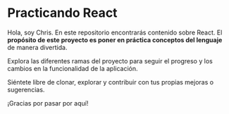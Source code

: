 # Practicando React 

Hola, soy Chris. En este repositorio encontrarás contenido sobre React. El **propósito de este proyecto es poner en práctica conceptos del lenguaje** de manera divertida.

Explora las diferentes ramas del proyecto para seguir el progreso y los cambios en la funcionalidad de la aplicación.

Siéntete libre de clonar, explorar y contribuir con tus propias mejoras o sugerencias.

¡Gracias por pasar por aquí!